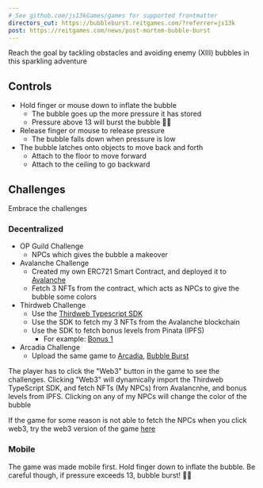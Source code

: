 ```yaml
---
# See github.com/js13kGames/games for supported frontmatter
directors_cut: https://bubbleburst.reitgames.com/?referrer=js13k
post: https://reitgames.com/news/post-mortem-bubble-burst
---
```

Reach the goal by tackling obstacles and avoiding enemy (XIII) bubbles in this sparkling adventure

## Controls

- Hold finger or mouse down to inflate the bubble
    - The bubble goes up the more pressure it has stored
    - Pressure above 13 will burst the bubble 🫧💥
- Release finger or mouse to release pressure
    - The bubble falls down when pressure is low
- The bubble latches onto objects to move back and forth
    - Attach to the floor to move forward
    - Attach to the ceiling to go backward

## Challenges

Embrace the challenges

### Decentralized

- OP Guild Challenge
    - NPCs which gives the bubble a makeover
- Avalanche Challenge
    - Created my own ERC721 Smart Contract, and deployed it to [Avalanche](https://snowtrace.io/token/0xcA61C32f3912b3882fB488eBF44F8275f41faFf1)
    - Fetch 3 NFTs from the contract, which acts as NPCs to give the bubble some colors
- Thirdweb Challenge
    - Use the [Thirdweb Typescript SDK](https://portal.thirdweb.com/typescript/v5)
    - Use the SDK to fetch my 3 NFTs from the Avalanche blockchain
    - Use the SDK to fetch bonus levels from Pinata (IPFS)
        - For example: [Bonus 1](https://apricot-tasty-peacock-500.mypinata.cloud/ipfs/QmaGn65fZnKw25fqYGNqpzpjsXmnLGUdRPs5cvFEkquNnQ)
- Arcadia Challenge
    - Upload the same game to [Arcadia](https://arcadia.fun/),  [Bubble Burst](https://arcadia.fun/games/e9f4fa30-8dea-4c4a-b525-b36c0202d972/)

The player has to click the "Web3" button in the game to see the challenges. Clicking "Web3" will dynamically import the Thirdweb TypeScript SDK, and fetch NFTs (My NPCs) from Avalancnhe, and bonus levels from IPFS.
Clicking on any of my NPCs will change the color of the bubble

If the game for some reason is not able to fetch the NPCs when you click web3, try the web3 version of the game [here](https://bubbleburst.reitgames.com?referrer=js13k)

### Mobile

The game was made mobile first. Hold finger down to inflate the bubble. Be careful though, if pressure exceeds 13, bubble burst! 🫧💥
